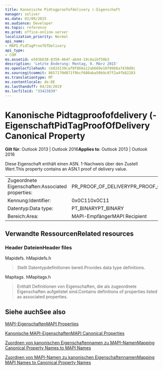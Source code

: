 ```yaml
---
title: Kanonische Pidtagproofofdelivery (-Eigenschaft
manager: soliver
ms.date: 03/09/2015
ms.audience: Developer
ms.topic: reference
ms.prod: office-online-server
localization_priority: Normal
api_name:
- MAPI.PidTagProofOfDelivery
api_type:
- COM
ms.assetid: e5036638-8350-464f-ab44-19c4a1bf50b3
description: 'Letzte Änderung: Montag, 9. März 2015'
ms.openlocfilehash: cb82d139caf0f868a12ab669e10f89b8a7430d8c
ms.sourcegitcommit: 8657170d071f9bcf680aba50b9c07f2a4fb82283
ms.translationtype: MT
ms.contentlocale: de-DE
ms.lasthandoff: 04/28/2019
ms.locfileid: "33423839"
---
```

# <a name="pidtagproofofdelivery-canonical-property"></a><span data-ttu-id="63afe-103">Kanonische Pidtagproofofdelivery (-Eigenschaft</span><span class="sxs-lookup"><span data-stu-id="63afe-103">PidTagProofOfDelivery Canonical Property</span></span>

  
  
<span data-ttu-id="63afe-104">**Gilt für**: Outlook 2013 | Outlook 2016</span><span class="sxs-lookup"><span data-stu-id="63afe-104">**Applies to**: Outlook 2013 | Outlook 2016</span></span> 
  
<span data-ttu-id="63afe-105">Diese Eigenschaft enthält einen ASN. 1-Nachweis über den Zustell Wert.</span><span class="sxs-lookup"><span data-stu-id="63afe-105">This property contains an ASN.1 proof of delivery value.</span></span>
  
|||
|:-----|:-----|
|<span data-ttu-id="63afe-106">Zugeordnete Eigenschaften:</span><span class="sxs-lookup"><span data-stu-id="63afe-106">Associated properties:</span></span>  <br/> |<span data-ttu-id="63afe-107">PR_PROOF_OF_DELIVERY</span><span class="sxs-lookup"><span data-stu-id="63afe-107">PR_PROOF_OF_DELIVERY</span></span>  <br/> |
|<span data-ttu-id="63afe-108">Kennung:</span><span class="sxs-lookup"><span data-stu-id="63afe-108">Identifier:</span></span>  <br/> |<span data-ttu-id="63afe-109">0x0C11</span><span class="sxs-lookup"><span data-stu-id="63afe-109">0x0C11</span></span>  <br/> |
|<span data-ttu-id="63afe-110">Datentyp:</span><span class="sxs-lookup"><span data-stu-id="63afe-110">Data type:</span></span>  <br/> |<span data-ttu-id="63afe-111">PT_BINARY</span><span class="sxs-lookup"><span data-stu-id="63afe-111">PT_BINARY</span></span>  <br/> |
|<span data-ttu-id="63afe-112">Bereich:</span><span class="sxs-lookup"><span data-stu-id="63afe-112">Area:</span></span>  <br/> |<span data-ttu-id="63afe-113">MAPI-Empfänger</span><span class="sxs-lookup"><span data-stu-id="63afe-113">MAPI Recipient</span></span>  <br/> |
   
## <a name="related-resources"></a><span data-ttu-id="63afe-114">Verwandte Ressourcen</span><span class="sxs-lookup"><span data-stu-id="63afe-114">Related resources</span></span>

### <a name="header-files"></a><span data-ttu-id="63afe-115">Header Dateien</span><span class="sxs-lookup"><span data-stu-id="63afe-115">Header files</span></span>

<span data-ttu-id="63afe-116">Mapidefs. h</span><span class="sxs-lookup"><span data-stu-id="63afe-116">Mapidefs.h</span></span>
  
> <span data-ttu-id="63afe-117">Stellt Datentypdefinitionen bereit.</span><span class="sxs-lookup"><span data-stu-id="63afe-117">Provides data type definitions.</span></span>
    
<span data-ttu-id="63afe-118">Mapitags. h</span><span class="sxs-lookup"><span data-stu-id="63afe-118">Mapitags.h</span></span>
  
> <span data-ttu-id="63afe-119">Enthält Definitionen von Eigenschaften, die als zugeordnete Eigenschaften aufgelistet sind.</span><span class="sxs-lookup"><span data-stu-id="63afe-119">Contains definitions of properties listed as associated properties.</span></span>
    
## <a name="see-also"></a><span data-ttu-id="63afe-120">Siehe auch</span><span class="sxs-lookup"><span data-stu-id="63afe-120">See also</span></span>



[<span data-ttu-id="63afe-121">MAPI-Eigenschaften</span><span class="sxs-lookup"><span data-stu-id="63afe-121">MAPI Properties</span></span>](mapi-properties.md)
  
[<span data-ttu-id="63afe-122">Kanonische MAPI-Eigenschaften</span><span class="sxs-lookup"><span data-stu-id="63afe-122">MAPI Canonical Properties</span></span>](mapi-canonical-properties.md)
  
[<span data-ttu-id="63afe-123">Zuordnen von kanonischen Eigenschaftennamen zu MAPI-Namen</span><span class="sxs-lookup"><span data-stu-id="63afe-123">Mapping Canonical Property Names to MAPI Names</span></span>](mapping-canonical-property-names-to-mapi-names.md)
  
[<span data-ttu-id="63afe-124">Zuordnen von MAPI-Namen zu kanonischen Eigenschaftennamen</span><span class="sxs-lookup"><span data-stu-id="63afe-124">Mapping MAPI Names to Canonical Property Names</span></span>](mapping-mapi-names-to-canonical-property-names.md)

